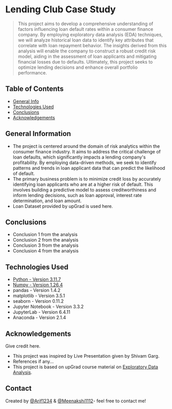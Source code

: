 # Lending Club Case Study
> This project aims to develop a comprehensive understanding of factors influencing loan default rates within a consumer finance company. By employing exploratory data analysis (EDA) techniques, we will analyze historical loan data to identify key attributes that correlate with loan repayment behavior. The insights derived from this analysis will enable the company to construct a robust credit risk model, aiding in the assessment of loan applicants and mitigating financial losses due to defaults. Ultimately, this project seeks to optimize lending decisions and enhance overall portfolio performance.


## Table of Contents
* [General Info](#general-information)
* [Technologies Used](#technologies-used)
* [Conclusions](#conclusions)
* [Acknowledgements](#acknowledgements)

<!-- You can include any other section that is pertinent to your problem -->

## General Information
- The project is centered around the domain of risk analytics within the consumer finance industry. It aims to address the critical challenge of loan defaults, which significantly impacts a lending company's profitability. By employing data-driven methods, we seek to identify patterns and trends in loan applicant data that can predict the likelihood of default.
- The primary business problem is to minimize credit loss by accurately identifying loan applicants who are at a higher risk of default. This involves building a predictive model to assess creditworthiness and inform lending decisions, such as loan approval, interest rate determination, and loan amount.
- Loan Dataset provided by upGrad is used here.

<!-- You don't have to answer all the questions - just the ones relevant to your project. -->

## Conclusions
- Conclusion 1 from the analysis
- Conclusion 2 from the analysis
- Conclusion 3 from the analysis
- Conclusion 4 from the analysis

<!-- You don't have to answer all the questions - just the ones relevant to your project. -->


## Technologies Used
- [Python - Version 3.11.7](https://www.python.org/)
- [Numpy - Version 1.26.4](https://numpy.org/)
- pandas - Version 1.4.2
- matplotlib - Version 3.5.1
- seaborn - Version 0.11.2
- Jupyter Notebook - Version 3.3.2
- JupyterLab - Version 6.4.11
- Anaconda - Version 2.1.4

<!-- As the libraries versions keep on changing, it is recommended to mention the version of library used in this project -->

## Acknowledgements
Give credit here.
- This project was inspired by Live Presentation given by Shivam Garg.
- References if any...
- This project is based on upGrad course material on [Exploratory Data Analysis](https://learn.upgrad.com/course/5803/segment/52472/311891/945610/4718750).


## Contact
Created by [@Arif1234](https://github.com/Arif1234) & [@Meenakshi1112](https://github.com/MeenakshiVarshney)- feel free to contact me!


<!-- Optional -->
<!-- ## License -->
<!-- This project is open source and available under the [... License](). -->

<!-- You don't have to include all sections - just the one's relevant to your project -->

